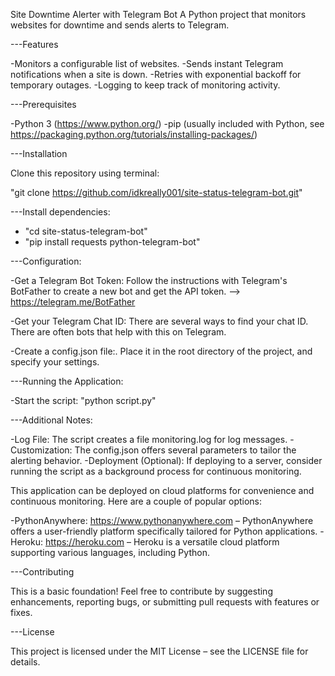 Site Downtime Alerter with Telegram Bot
A Python project that monitors websites for downtime and sends alerts to Telegram.

---Features

-Monitors a configurable list of websites.
-Sends instant Telegram notifications when a site is down.
-Retries with exponential backoff for temporary outages.
-Logging to keep track of monitoring activity.


---Prerequisites

-Python 3 (https://www.python.org/)
-pip (usually included with Python, see https://packaging.python.org/tutorials/installing-packages/)

---Installation

Clone this repository using terminal:

"git clone https://github.com/idkreally001/site-status-telegram-bot.git"

---Install dependencies:

- "cd site-status-telegram-bot" 
- "pip install requests python-telegram-bot"


---Configuration:

-Get a Telegram Bot Token:  Follow the instructions with Telegram's BotFather to create a new bot and get the API token. --> https://telegram.me/BotFather

-Get your Telegram Chat ID:  There are several ways to find your chat ID. There are often bots that help with this on Telegram.

-Create a config.json file:.  Place it in the root directory of the project, and specify your settings.

---Running the Application:

-Start the script:
"python script.py" 

---Additional Notes:

-Log File: The script creates a file monitoring.log for log messages.
-Customization: The config.json offers several parameters to tailor the alerting behavior.
-Deployment (Optional): If deploying to a server, consider running the script as a background process for continuous monitoring.

This application can be deployed on cloud platforms for convenience and continuous monitoring. Here are a couple of popular options:

-PythonAnywhere: https://www.pythonanywhere.com – PythonAnywhere offers a user-friendly platform specifically tailored for Python applications.
-Heroku: https://heroku.com –  Heroku is a versatile cloud platform supporting various languages, including Python.

---Contributing

This is a basic foundation!  Feel free to contribute by suggesting enhancements, reporting bugs, or submitting pull requests with features or fixes.

---License

This project is licensed under the MIT License – see the LICENSE file for details.
